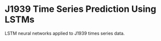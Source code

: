 # J1939 Time Series Prediction Using LSTMs
LSTM neural networks applied to J1939 times series data.
